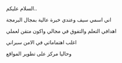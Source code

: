السلام عليكم.. 

اني اسمي سيف وعندي خبرة عالية بمجال البرمجة

اهدافي التعلم والتفوق في مجالي واكون متقن لعملي

اغلب اهتماماتي في الامن سبراني

وحاليا مركز على تطوير المواقع

